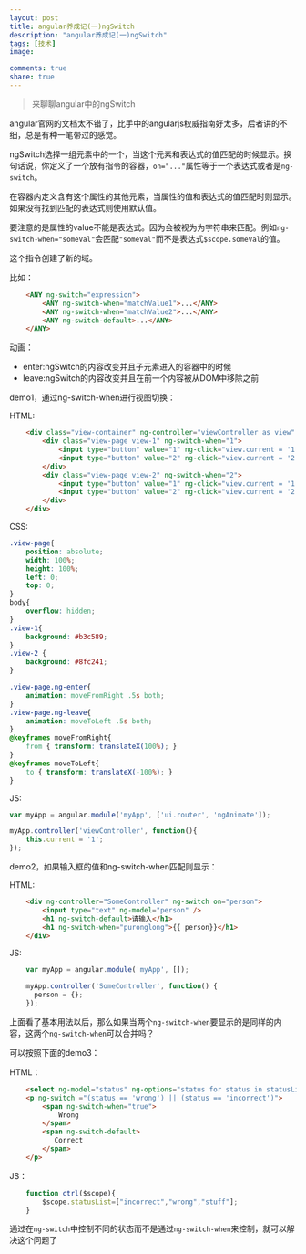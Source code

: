 ```yaml
---
layout: post
title: angular养成记(一)ngSwitch
description: "angular养成记(一)ngSwitch"
tags: [技术]
image:

comments: true
share: true
---
```


> 来聊聊angular中的ngSwitch

angular官网的文档太不错了，比手中的angularjs权威指南好太多，后者讲的不细，总是有种一笔带过的感觉。

ngSwitch选择一组元素中的一个，当这个元素和表达式的值匹配的时候显示。换句话说，你定义了一个放有指令的容器，```on="..."```属性等于一个表达式或者是```ng-switch```。

<!-- more -->

在容器内定义含有这个属性的其他元素，当属性的值和表达式的值匹配时则显示。如果没有找到匹配的表达式则使用默认值。

要注意的是属性的value不能是表达式。因为会被视为为字符串来匹配。例如```ng-switch-when="someVal"```会匹配```"someVal"```而不是表达式```$scope.someVal```的值。

这个指令创建了新的域。

比如：

```html
	<ANY ng-switch="expression">
	  	<ANY ng-switch-when="matchValue1">...</ANY>
	  	<ANY ng-switch-when="matchValue2">...</ANY>
	  	<ANY ng-switch-default>...</ANY>
	</ANY>
```

动画：

* enter:ngSwitch的内容改变并且子元素进入的容器中的时候
* leave:ngSwitch的内容改变并且在前一个内容被从DOM中移除之前

demo1，通过ng-switch-when进行视图切换：

HTML:

```html
    <div class="view-container" ng-controller="viewController as view" ng-switch="view.current">
        <div class="view-page view-1" ng-switch-when="1">
            <input type="button" value="1" ng-click="view.current = '1'" />
            <input type="button" value="2" ng-click="view.current = '2'" />
        </div>
        <div class="view-page view-2" ng-switch-when="2">
            <input type="button" value="1" ng-click="view.current = '1'" />
            <input type="button" value="2" ng-click="view.current = '2'" />
        </div>
    </div>
```

CSS:

```css
.view-page{
    position: absolute;
    width: 100%;
    height: 100%;
    left: 0;
    top: 0;
}
body{
    overflow: hidden;
}
.view-1{
    background: #b3c589;
}
.view-2 {
    background: #8fc241;
}

.view-page.ng-enter{
    animation: moveFromRight .5s both;
}
.view-page.ng-leave{
    animation: moveToLeft .5s both;
}
@keyframes moveFromRight{
    from { transform: translateX(100%); }
}
@keyframes moveToLeft{
    to { transform: translateX(-100%); }
}
```

JS:

```js
var myApp = angular.module('myApp', ['ui.router', 'ngAnimate']);

myApp.controller('viewController', function(){
    this.current = '1';
});
```

demo2，如果输入框的值和ng-switch-when匹配则显示：

HTML:

```html
    <div ng-controller="SomeController" ng-switch on="person">
        <input type="text" ng-model="person" />
        <h1 ng-switch-default>请输入</h1>
        <h1 ng-switch-when="puronglong">{{ person}}</h1>
    </div>
```

JS:

```js
    var myApp = angular.module('myApp', []);

    myApp.controller('SomeController', function() {
      person = {};
    });
```

上面看了基本用法以后，那么如果当两个```ng-switch-when```要显示的是同样的内容，这两个```ng-switch-when```可以合并吗？

可以按照下面的demo3：

HTML：

```html
	<select ng-model="status" ng-options="status for status in statusList"></select>
    <p ng-switch ="(status == 'wrong') || (status == 'incorrect')">
        <span ng-switch-when="true">
            Wrong
        </span>
        <span ng-switch-default>
           Correct
        </span>
    </p>
```

JS：

```js
	function ctrl($scope){
    	$scope.statusList=["incorrect","wrong","stuff"];
	}
```

通过在```ng-switch```中控制不同的状态而不是通过```ng-switch-when```来控制，就可以解决这个问题了